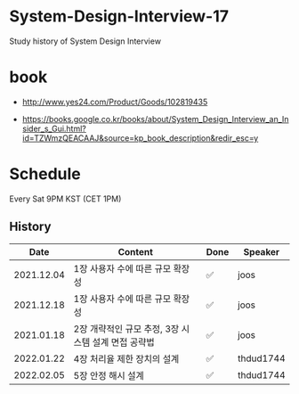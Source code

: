 # System-Design-Interview-17

Study history of System Design Interview


# book

- http://www.yes24.com/Product/Goods/102819435

- https://books.google.co.kr/books/about/System_Design_Interview_an_Insider_s_Gui.html?id=TZWmzQEACAAJ&source=kp_book_description&redir_esc=y


# Schedule

Every Sat 9PM KST (CET 1PM)


## History

|Date|Content|Done|Speaker|
|----|-------|----|-------|
|2021.12.04|1장 사용자 수에 따른 규모 확장성|✅|joos|
|2021.12.18|1장 사용자 수에 따른 규모 확장성|✅|joos|
|2021.01.18|2장 개략적인 규모 추정, 3장 시스템 설계 면접 공략법|✅|joos|
|2022.01.22|4장 처리율 제한 장치의 설계    |✅|thdud1744|
|2022.02.05|5장 안정 해시 설계|✅|thdud1744|
